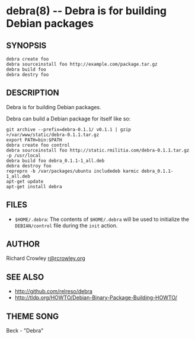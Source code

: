 debra(8) -- Debra is for building Debian packages
=================================================

## SYNOPSIS

	debra create foo
	debra sourceinstall foo http://example.com/package.tar.gz
	debra build foo
	debra destry foo

## DESCRIPTION

Debra is for building Debian packages.

Debra can build a Debian package for itself like so:

	git archive --prefix=debra-0.1.1/ v0.1.1 | gzip >/var/www/static/debra-0.1.1.tar.gz
	export PATH=bin:$PATH
	debra create foo control
	debra sourceinstall foo http://static.rmilitia.com/debra-0.1.1.tar.gz -p /usr/local
	debra build foo debra_0.1.1-1_all.deb
	debra destroy foo
	reprepro -b /var/packages/ubuntu includedeb karmic debra_0.1.1-1_all.deb
	apt-get update
	apt-get install debra

## FILES

* `$HOME/.debra`:
  The contents of `$HOME/.debra` will be used to initialize the `DEBIAN/control` file during the `init` action.

## AUTHOR

Richard Crowley <r@rcrowley.org>

## SEE ALSO

* <http://github.com/relreso/debra>
* <http://tldp.org/HOWTO/Debian-Binary-Package-Building-HOWTO/>

## THEME SONG

Beck - "Debra"
